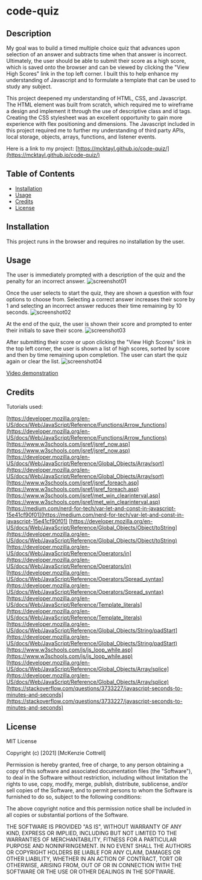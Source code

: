 # code-quiz

## Description

My goal was to build a timed multiple choice quiz that advances upon selection of an answer and subtracts time when that answer is incorrect.  Ultimately, the user should be able to submit their score as a high score, which is saved onto the browser and can be viewed by clicking the "View High Scores" link in the top left corner.  I built this to help enhance my understanding of Javascript and to formulate a template that can be used to study any subject.

This project deepened my understanding of HTML, CSS, and Javascript.  The HTML element was built from scratch, which required me to wireframe a design and implement it through the use of descriptive class and id tags.  Creating the CSS stylesheet was an excellent opportunity to gain more experience with flex positioning and dimensions.  The Javascript included in this project required me to further my understanding of third party APIs, local storage, objects, arrays, functions, and listener events.

Here is a link to my project: [https://mcktayl.github.io/code-quiz/](https://mcktayl.github.io/code-quiz/)

## Table of Contents

- [Installation](#installation)
- [Usage](#usage)
- [Credits](#credits)
- [License](#license)

## Installation

This project runs in the browser and requires no installation by the user.

## Usage

The user is immediately prompted with a description of the quiz and the penalty for an incorrect answer.
![screenshot01](https://user-images.githubusercontent.com/91210267/137063770-296bce82-2a4b-4db0-adba-2655b4d51de9.png)

Once the user selects to start the quiz, they are shown a question with four options to choose from.  Selecting a correct answer increases their score by 1 and selecting an incorrect answer reduces their time remaining by 10 seconds.
![screenshot02](https://user-images.githubusercontent.com/91210267/137063811-e15865a2-b420-4626-af1f-00be6721f73a.png)

At the end of the quiz, the user is shown their score and prompted to enter their initials to save their score.
![screenshot03](https://user-images.githubusercontent.com/91210267/137063860-21e5f500-3104-4686-b475-d273b1e16667.png)

After submitting their score or upon clicking the "View High Scores" link in the top left corner, the user is shown a list of high scores, sorted by score and then by time remaining upon completion.  The user can start the quiz again or clear the list.
![screenshot04](https://user-images.githubusercontent.com/91210267/137063868-ef0e5411-b807-4a5c-8162-8b25e7f2e66d.png)

[Video demonstration](https://user-images.githubusercontent.com/91210267/137063905-eebe562f-640a-4a98-9719-438ad6d03c6c.mp4)

## Credits

Tutorials used:

[https://developer.mozilla.org/en-US/docs/Web/JavaScript/Reference/Functions/Arrow_functions](https://developer.mozilla.org/en-US/docs/Web/JavaScript/Reference/Functions/Arrow_functions)
[https://www.w3schools.com/jsref/jsref_now.asp](https://www.w3schools.com/jsref/jsref_now.asp)
[https://developer.mozilla.org/en-US/docs/Web/JavaScript/Reference/Global_Objects/Array/sort](https://developer.mozilla.org/en-US/docs/Web/JavaScript/Reference/Global_Objects/Array/sort)
[https://www.w3schools.com/jsref/jsref_foreach.asp](https://www.w3schools.com/jsref/jsref_foreach.asp)
[https://www.w3schools.com/jsref/met_win_clearinterval.asp](https://www.w3schools.com/jsref/met_win_clearinterval.asp)
[https://medium.com/nerd-for-tech/var-let-and-const-in-javascript-15e41cf90f01](https://medium.com/nerd-for-tech/var-let-and-const-in-javascript-15e41cf90f01)
[https://developer.mozilla.org/en-US/docs/Web/JavaScript/Reference/Global_Objects/Object/toString](https://developer.mozilla.org/en-US/docs/Web/JavaScript/Reference/Global_Objects/Object/toString)
[https://developer.mozilla.org/en-US/docs/Web/JavaScript/Reference/Operators/in](https://developer.mozilla.org/en-US/docs/Web/JavaScript/Reference/Operators/in)
[https://developer.mozilla.org/en-US/docs/Web/JavaScript/Reference/Operators/Spread_syntax](https://developer.mozilla.org/en-US/docs/Web/JavaScript/Reference/Operators/Spread_syntax)
[https://developer.mozilla.org/en-US/docs/Web/JavaScript/Reference/Template_literals](https://developer.mozilla.org/en-US/docs/Web/JavaScript/Reference/Template_literals)
[https://developer.mozilla.org/en-US/docs/Web/JavaScript/Reference/Global_Objects/String/padStart](https://developer.mozilla.org/en-US/docs/Web/JavaScript/Reference/Global_Objects/String/padStart)
[https://www.w3schools.com/js/js_loop_while.asp](https://www.w3schools.com/js/js_loop_while.asp)
[https://developer.mozilla.org/en-US/docs/Web/JavaScript/Reference/Global_Objects/Array/splice](https://developer.mozilla.org/en-US/docs/Web/JavaScript/Reference/Global_Objects/Array/splice)
[https://stackoverflow.com/questions/3733227/javascript-seconds-to-minutes-and-seconds](https://stackoverflow.com/questions/3733227/javascript-seconds-to-minutes-and-seconds)


## License

MIT License

Copyright (c) [2021] [McKenzie Cottrell]

Permission is hereby granted, free of charge, to any person obtaining a copy
of this software and associated documentation files (the "Software"), to deal
in the Software without restriction, including without limitation the rights
to use, copy, modify, merge, publish, distribute, sublicense, and/or sell
copies of the Software, and to permit persons to whom the Software is
furnished to do so, subject to the following conditions:

The above copyright notice and this permission notice shall be included in all
copies or substantial portions of the Software.

THE SOFTWARE IS PROVIDED "AS IS", WITHOUT WARRANTY OF ANY KIND, EXPRESS OR
IMPLIED, INCLUDING BUT NOT LIMITED TO THE WARRANTIES OF MERCHANTABILITY,
FITNESS FOR A PARTICULAR PURPOSE AND NONINFRINGEMENT. IN NO EVENT SHALL THE
AUTHORS OR COPYRIGHT HOLDERS BE LIABLE FOR ANY CLAIM, DAMAGES OR OTHER
LIABILITY, WHETHER IN AN ACTION OF CONTRACT, TORT OR OTHERWISE, ARISING FROM,
OUT OF OR IN CONNECTION WITH THE SOFTWARE OR THE USE OR OTHER DEALINGS IN THE
SOFTWARE.
